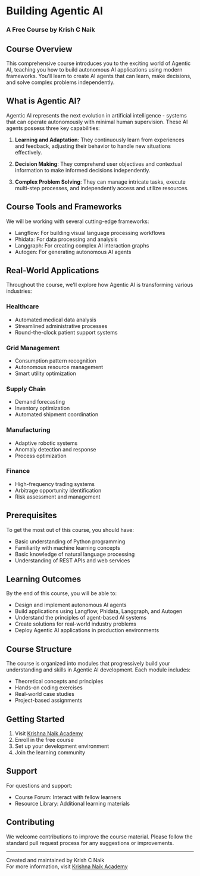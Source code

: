 # Building Agentic AI
### A Free Course by Krish C Naik

## Course Overview
This comprehensive course introduces you to the exciting world of Agentic AI, teaching you how to build autonomous AI applications using modern frameworks. You'll learn to create AI agents that can learn, make decisions, and solve complex problems independently.

## What is Agentic AI?
Agentic AI represents the next evolution in artificial intelligence - systems that can operate autonomously with minimal human supervision. These AI agents possess three key capabilities:

1. **Learning and Adaptation**: They continuously learn from experiences and feedback, adjusting their behavior to handle new situations effectively.

2. **Decision Making**: They comprehend user objectives and contextual information to make informed decisions independently.

3. **Complex Problem Solving**: They can manage intricate tasks, execute multi-step processes, and independently access and utilize resources.

## Course Tools and Frameworks
We will be working with several cutting-edge frameworks:
- Langflow: For building visual language processing workflows
- Phidata: For data processing and analysis
- Langgraph: For creating complex AI interaction graphs
- Autogen: For generating autonomous AI agents

## Real-World Applications
Throughout the course, we'll explore how Agentic AI is transforming various industries:

### Healthcare
- Automated medical data analysis
- Streamlined administrative processes
- Round-the-clock patient support systems

### Grid Management
- Consumption pattern recognition
- Autonomous resource management
- Smart utility optimization

### Supply Chain
- Demand forecasting
- Inventory optimization
- Automated shipment coordination

### Manufacturing
- Adaptive robotic systems
- Anomaly detection and response
- Process optimization

### Finance
- High-frequency trading systems
- Arbitrage opportunity identification
- Risk assessment and management

## Prerequisites
To get the most out of this course, you should have:
- Basic understanding of Python programming
- Familiarity with machine learning concepts
- Basic knowledge of natural language processing
- Understanding of REST APIs and web services

## Learning Outcomes
By the end of this course, you will be able to:
- Design and implement autonomous AI agents
- Build applications using Langflow, Phidata, Langgraph, and Autogen
- Understand the principles of agent-based AI systems
- Create solutions for real-world industry problems
- Deploy Agentic AI applications in production environments

## Course Structure
The course is organized into modules that progressively build your understanding and skills in Agentic AI development. Each module includes:
- Theoretical concepts and principles
- Hands-on coding exercises
- Real-world case studies
- Project-based assignments

## Getting Started
1. Visit [Krishna Naik Academy](https://learn.krishnaikacademy.com/web/checkout/676cd649819e2a82cdde99e5)
2. Enroll in the free course
3. Set up your development environment
4. Join the learning community

## Support
For questions and support:
- Course Forum: Interact with fellow learners
- Resource Library: Additional learning materials

## Contributing
We welcome contributions to improve the course material. Please follow the standard pull request process for any suggestions or improvements.

---
Created and maintained by Krish C Naik  
For more information, visit [Krishna Naik Academy](https://learn.krishnaikacademy.com)

